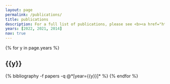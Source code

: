 ```yaml
---
layout: page
permalink: /publications/
title: publications
description: For a full list of publications, please see <b><a href="https://scholar.google.com/citations?user=4XT8OgEAAAAJ&hl=en&oi=ao">Google Scholar</a></b>.
years: [2022, 2021, 2014]
nav: true
---
```


<div class="publications">

{% for y in page.years %}
  <h2 class="year">{{y}}</h2>
  {% bibliography -f papers -q @*[year={{y}}]* %}
{% endfor %}

</div>
